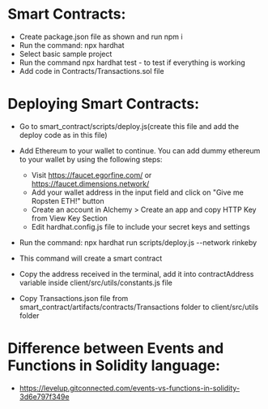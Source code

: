 # Smart Contracts:

- Create package.json file as shown and run npm i
- Run the command: npx hardhat
- Select basic sample project
- Run the command npx hardhat test - to test if everything is working
- Add code in Contracts/Transactions.sol file

# Deploying Smart Contracts:
- Go to smart_contract/scripts/deploy.js(create this file and add the deploy code as in this file)
- Add Ethereum to your wallet to continue. You can add dummy ethereum to your wallet by using the following steps:
    - Visit https://faucet.egorfine.com/ or https://faucet.dimensions.network/
    - Add your wallet address in the input field and click on "Give me Ropsten ETH!" button
    - Create an account in Alchemy > Create an app and copy HTTP Key from View Key Section
    - Edit hardhat.config.js file to include your secret keys and settings

- Run the command: npx hardhat run scripts/deploy.js --network rinkeby
- This command will create a smart contract
- Copy the address received in the terminal, add it into contractAddress variable inside client/src/utils/constants.js file
- Copy Transactions.json file from smart_contract/artifacts/contracts/Transactions folder to client/src/utils folder


# Difference between Events and Functions in Solidity language:

- https://levelup.gitconnected.com/events-vs-functions-in-solidity-3d6e797f349e

